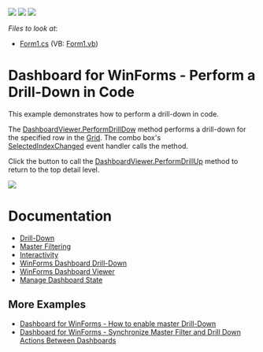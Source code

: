 <!-- default badges list -->
![](https://img.shields.io/endpoint?url=https://codecentral.devexpress.com/api/v1/VersionRange/128581254/19.1.3%2B)
[![](https://img.shields.io/badge/Open_in_DevExpress_Support_Center-FF7200?style=flat-square&logo=DevExpress&logoColor=white)](https://supportcenter.devexpress.com/ticket/details/T138940)
[![](https://img.shields.io/badge/📖_How_to_use_DevExpress_Examples-e9f6fc?style=flat-square)](https://docs.devexpress.com/GeneralInformation/403183)
<!-- default badges end -->
<!-- default file list -->
*Files to look at*:

* [Form1.cs](./CS/Dashboard_PerformDrillDown/Form1.cs) (VB: [Form1.vb](./VB/Dashboard_PerformDrillDown/Form1.vb))
<!-- default file list end -->
# Dashboard for WinForms - Perform a Drill-Down in Code


This example demonstrates how to perform a drill-down in code.

The [DashboardViewer.PerformDrillDow](https://docs.devexpress.com/Dashboard/devexpress.dashboardwin.dashboardviewer.performdrilldown.overloads) method performs a drill-down for the specified row in the [Grid](https://docs.devexpress.com/Dashboard/15150). The combo box's [SelectedIndexChanged](https://docs.microsoft.com/en-us/dotnet/api/system.windows.forms.combobox.selectedindexchanged) event handler calls the method. 

Click the button to call the [DashboardViewer.PerformDrillUp](https://docs.devexpress.com/Dashboard/DevExpress.DashboardWin.DashboardViewer.PerformDrillUp(System.String))  method to return to the top detail level.

![](/images/screenshot.png)

# Documentation 

* [Drill-Down](https://docs.devexpress.com/Dashboard/116913)
* [Master Filtering](https://docs.devexpress.com/Dashboard/116912)
* [Interactivity](https://docs.devexpress.com/Dashboard/116692)
* [WinForms Dashboard Drill-Down](https://docs.devexpress.com/Dashboard/15703)
* [WinForms Dashboard Viewer](https://docs.devexpress.com/Dashboard/117122)
* [Manage Dashboard State](https://docs.devexpress.com/Dashboard/400729)

## More Examples

* [Dashboard for WinForms - How to enable master Drill-Down](https://github.com/DevExpress-Examples/win-dashboard-designer-master-drill-down)
* [Dashboard for WinForms - Synchronize Master Filter and Drill Down Actions Between Dashboards](https://github.com/DevExpress-Examples/winforms-dashboard-linked-interactivity)
